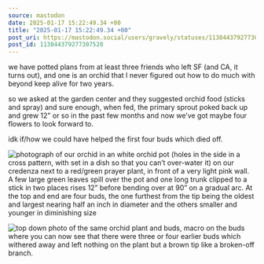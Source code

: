 ```yaml
---
source: mastodon
date: 2025-01-17 15:22:49.34 +00
title: "2025-01-17 15:22:49.34 +00"
post_uri: https://mastodon.social/users/gravely/statuses/113844379277307520
post_id: 113844379277307520
---
```

we have potted plans from at least three friends who left SF (and CA, it turns out), and one is an orchid that I never figured out how to do much with beyond keep alive for two years.

so we asked at the garden center and they suggested orchid food (sticks and spray) and sure enough, when fed, the primary sprout poked back up and grew 12" or so in the past few months and now we’ve got maybe four flowers to look forward to.

idk if/how we could have helped the first four buds which died off.


![photograph of our orchid in an white orchid pot (holes in the side in a cross pattern, with set in a dish so that you can’t over-water it) on our credenza next to a red/green prayer plant, in front of a very light pink wall. A few large green leaves spill over the pot and one long trunk clipped to a stick in two places rises 12” before bending over at 90” on a gradual arc. At the top and end are four buds, the one furthest from the tip being the oldest and largest nearing half an inch in diameter and the others smaller and younger in diminishing size](/images/113844378436001237.jpeg)

![top down photo of the same orchid plant and buds, macro on the buds where you can now see that there were three or four earlier buds which withered away and left nothing on the plant but a brown tip like a broken-off branch.](/images/113844379011631366.jpeg)

